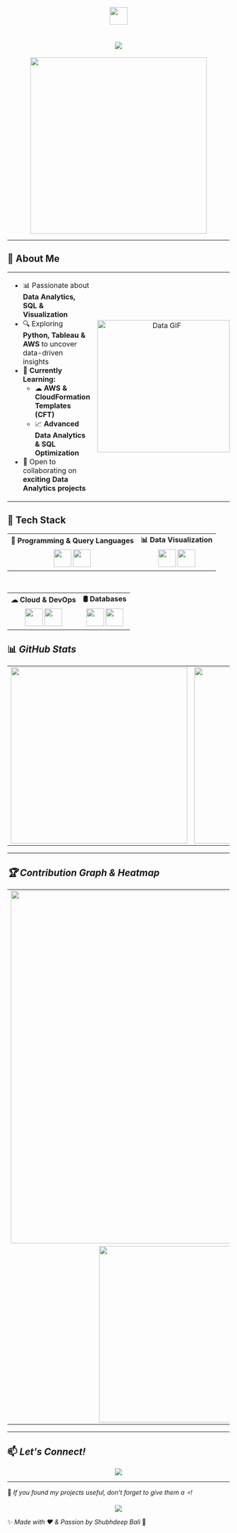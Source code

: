 <!-- Profile Header -->
<p align="center">
  <img src="https://media.giphy.com/media/hvRJCLFzcasrR4ia7z/giphy.gif" width="40px"/>
</p>

<h1 align="center">
  <img src="https://readme-typing-svg.herokuapp.com?font=Fira+Code&weight=700&size=30&duration=2000&pause=1000&color=F7B93E&center=true&vCenter=true&width=700&lines=🚀+Welcome+to+My+GitHub!;I'm+Shubhdeep+Bali!+👋;Data+Analytics+Enthusiast;Python+%7C+SQL+%7C+Tableau;Let's+Build+Something+Amazing!+🔥" />
</h1>

<p align="center">
  <img src="https://raw.githubusercontent.com/Shubhdeep01/gif_readme/main/working-no-idea.gif" width="400px"/>
</p>

---

## 📌 About Me

<table>
<tr>
<td width="60%">

- 📊 Passionate about **Data Analytics, SQL & Visualization**  
- 🔍 Exploring **Python, Tableau & AWS** to uncover data-driven insights  
- 🌱 **Currently Learning:**
  - ☁ **AWS & CloudFormation Templates (CFT)**
  - 📈 **Advanced Data Analytics & SQL Optimization**
- 🤝 Open to collaborating on **exciting Data Analytics projects**

</td>
<td width="40%" align="center">
  <img src="https://media.giphy.com/media/qgQUggAC3Pfv687qPC/giphy.gif" width="300px" alt="Data GIF"/>
</td>
</tr>
</table>


## 🚀 Tech Stack

<table>
  <tr>
    <td align="center"><b>📜 Programming & Query Languages</b></td>
    <td align="center"><b>📊 Data Visualization</b></td>
  </tr>
  <tr>
    <td align="center">
      <abbr title="Python"><img src="https://skillicons.dev/icons?i=python" height="40"/></abbr>
      <abbr title="SQL"><img src="https://skillicons.dev/icons?i=mysql" height="40"/></abbr>
    </td>
    <td align="center">
      <abbr title="Tableau"><img src="https://skillicons.dev/icons?i=tableau" height="40"/></abbr>
      <abbr title="Power BI"><img src="https://skillicons.dev/icons?i=powerbi" height="40"/></abbr>
    </td>
  </tr>
</table>

<br/>

<table>
  <tr>
    <td align="center"><b>☁ Cloud & DevOps</b></td>
    <td align="center"><b>🛢 Databases</b></td>
  </tr>
  <tr>
    <td align="center">
      <abbr title="AWS"><img src="https://skillicons.dev/icons?i=aws" height="40"/></abbr>
      <abbr title="CloudFormation Templates (via Terraform icon)"><img src="https://skillicons.dev/icons?i=terraform" height="40"/></abbr>
    </td>
    <td align="center">
      <abbr title="PostgreSQL"><img src="https://skillicons.dev/icons?i=postgresql" height="40"/></abbr>
      <abbr title="MongoDB"><img src="https://skillicons.dev/icons?i=mongodb" height="40"/></abbr>
    </td>
  </tr>
</table>

## 📊 *GitHub Stats*
<table>
  <tr>
    <td align="center">
      <img src="https://github-readme-stats.vercel.app/api?username=Shubhdeep01&show_icons=true&theme=tokyonight" width="400px"/>
    </td>
    <td align="center">
      <img src="https://github-readme-streak-stats.herokuapp.com/?user=Shubhdeep01&theme=tokyonight" width="400px"/>
    </td>
  </tr>
</table>

---

## *🏆 Contribution Graph & Heatmap*
<table>
  <tr>
    <td align="center">
      <img src="https://github-readme-activity-graph.vercel.app/graph?username=Shubhdeep01&theme=react-dark&hide_border=true" width="800px"/>
    </td>
  </tr>
  <tr>
    <td align="center">
      <img src="https://github-readme-stats.vercel.app/api/top-langs/?username=Shubhdeep01&layout=compact&theme=react-dark&hide_border=true" width="400px"/>
    </td>
  </tr>
</table>

---

## 📫 *Let's Connect!*
<p align="center">
  <a href="https://www.linkedin.com/in/shubhdeep-bali-74223328a" target="_blank">
    <img src="https://img.shields.io/badge/LinkedIn-Profile-blue?style=for-the-badge&logo=linkedin" />
  </a>
</p>

---

📌 *If you found my projects useful, don’t forget to give them a ⭐!*  

<p align="center">
  <img src="https://komarev.com/ghpvc/?username=Shubhdeep01&label=Profile%20Views&color=blueviolet&style=for-the-badge" />
</p>

✨ *Made with ❤ & Passion by Shubhdeep Bali* 🚀
